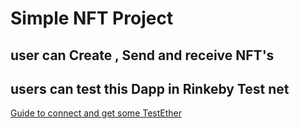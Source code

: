 # Simple NFT Project 
## user can Create , Send and receive NFT's
## users can test this Dapp in Rinkeby Test net 
 
[Guide to connect and get some TestEther ](https://www.geeksforgeeks.org/ethereum-blockchain-getting-free-test-ethers-for-rinkeby-test-network/)


 